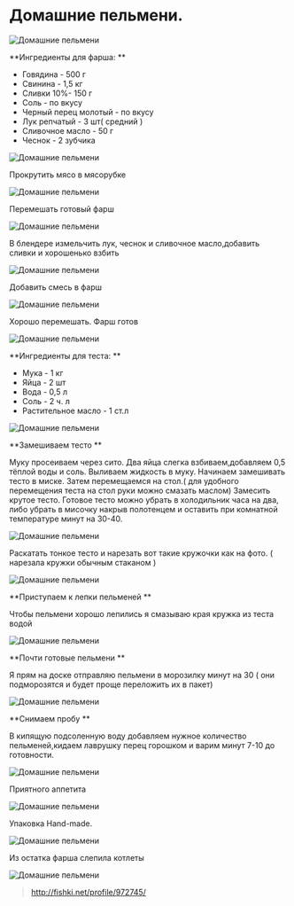 # Домашние пельмени.
![Домашние пельмени][id1]

**Ингредиенты для фарша:	**

- Говядина - 500 г
- Свинина - 1,5 кг
- Сливки 10%- 150 г
- Соль - по вкусу
- Черный перец молотый - по вкусу
- Лук репчатый - 3 шт( средний )
- Сливочное масло - 50 г
- Чеснок - 2 зубчика

![Домашние пельмени][id2]

Прокрутить мясо в мясорубке

![Домашние пельмени][id3]

Перемешать готовый фарш

![Домашние пельмени][id4]

В блендере измельчить лук, чеснок и сливочное масло,добавить сливки и хорошенько взбить

![Домашние пельмени][id5]

Добавить смесь в фарш

![Домашние пельмени][id6]

Хорошо перемешать. Фарш готов

![Домашние пельмени][id7]

**Ингредиенты для теста:	**

- Мука - 1 кг
- Яйца - 2 шт
- Вода - 0,5 л
- Соль - 2 ч. л
- Растительное масло - 1 ст.л

![Домашние пельмени][id8]

**Замешиваем тесто	**

Муку просеиваем через сито. Два яйца слегка взбиваем,добавляем 0,5 тёплой воды и соль. Выливаем жидкость в муку. Начинаем замешивать тесто в миске. Затем перемещаемся на стол.( для удобного перемещения теста на стол руки можно смазать маслом) Замесить крутое тесто. Готовое тесто можно убрать в холодильник часа на два, либо убрать в мисочку накрыв полотенцем и оставить при комнатной температуре минут на 30-40.

![Домашние пельмени][id9]

Раскатать тонкое тесто и нарезать вот такие кружочки как на фото. ( нарезала кружки обычным стаканом )

![Домашние пельмени][id10]

**Приступаем к лепки пельменей	**

Чтобы пельмени хорошо лепились я смазываю края кружка из теста водой

![Домашние пельмени][id11]

**Почти готовые пельмени	**

Я прям на доске отправляю пельмени в морозилку минут на 30 ( они подморозятся и будет проще переложить их в пакет)

![Домашние пельмени][id12]

**Снимаем пробу	**

В кипящую подсоленную воду добавляем нужное количество пельменей,кидаем лаврушку перец горошком и варим минут 7-10 до готовности.

![Домашние пельмени][id13]

Приятного аппетита

![Домашние пельмени][id14]

Упаковка Hand-made.

![Домашние пельмени][id15]

Из остатка фарша слепила котлеты

![Домашние пельмени][id16]

> http://fishki.net/profile/972745/

[id1]: /images/Kulinar/Second/domashnie_pelmeni_001.jpg 'Домашние пельмени'
[id2]: /images/Kulinar/Second/domashnie_pelmeni_002.jpg 'Домашние пельмени'
[id3]: /images/Kulinar/Second/domashnie_pelmeni_003.jpg 'Домашние пельмени'
[id4]: /images/Kulinar/Second/domashnie_pelmeni_004.jpg 'Домашние пельмени'
[id5]: /images/Kulinar/Second/domashnie_pelmeni_005.jpg 'Домашние пельмени'
[id6]: /images/Kulinar/Second/domashnie_pelmeni_006.jpg 'Домашние пельмени'
[id7]: /images/Kulinar/Second/domashnie_pelmeni_007.jpg 'Домашние пельмени'
[id8]: /images/Kulinar/Second/domashnie_pelmeni_008.jpg 'Домашние пельмени'
[id9]: /images/Kulinar/Second/domashnie_pelmeni_009.jpg 'Домашние пельмени'
[id10]: /images/Kulinar/Second/domashnie_pelmeni_010.jpg 'Домашние пельмени'
[id11]: /images/Kulinar/Second/domashnie_pelmeni_011.jpg 'Домашние пельмени'
[id12]: /images/Kulinar/Second/domashnie_pelmeni_012.jpg 'Домашние пельмени'
[id13]: /images/Kulinar/Second/domashnie_pelmeni_013.jpg 'Домашние пельмени'
[id14]: /images/Kulinar/Second/domashnie_pelmeni_014.jpg 'Домашние пельмени'
[id15]: /images/Kulinar/Second/domashnie_pelmeni_015.jpg 'Домашние пельмени'
[id16]: /images/Kulinar/Second/domashnie_pelmeni_016.jpg 'Домашние пельмени'
